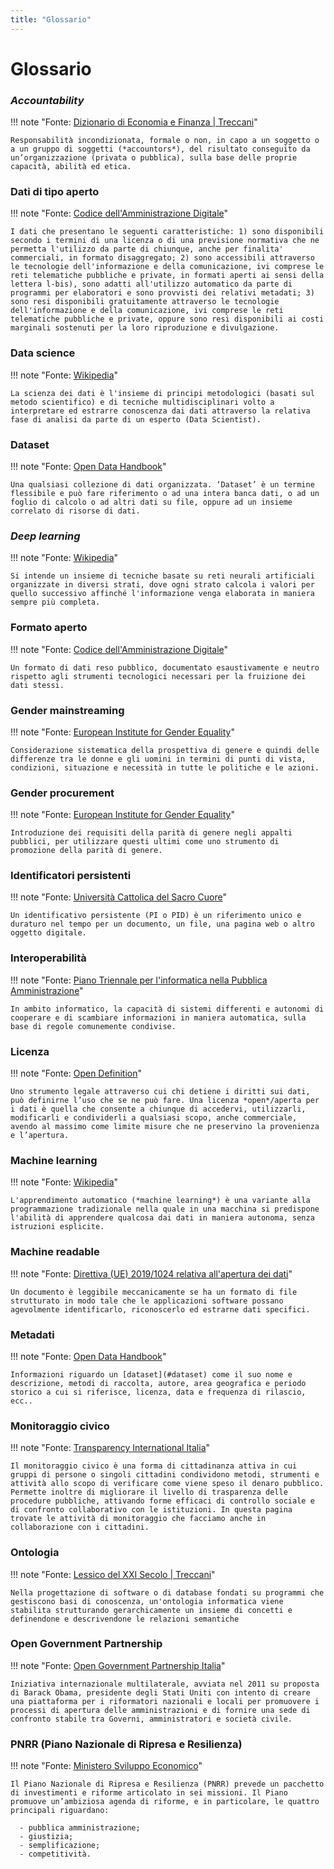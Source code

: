 ```yaml
---
title: "Glossario"
---
```


# Glossario

### *Accountability*

!!! note "Fonte: [Dizionario di Economia e Finanza | Treccani](https://www.treccani.it/enciclopedia/accountability_%28Dizionario-di-Economia-e-Finanza%29/)"

    Responsabilità incondizionata, formale o non, in capo a un soggetto o a un gruppo di soggetti (*accountors*), del risultato conseguito da un’organizzazione (privata o pubblica), sulla base delle proprie capacità, abilità ed etica.
### Dati di tipo aperto

!!! note "Fonte: [Codice dell'Amministrazione Digitale](https://www.normattiva.it/uri-res/N2Ls?urn:nir:stato:decreto.legislativo:2005-03-07;82!vig~art1)"

    I dati che presentano le seguenti caratteristiche: 1) sono disponibili secondo i termini di una licenza o di una previsione normativa che ne permetta l'utilizzo da parte di chiunque, anche per finalita' commerciali, in formato disaggregato; 2) sono accessibili attraverso le tecnologie dell'informazione e della comunicazione, ivi comprese le reti telematiche pubbliche e private, in formati aperti ai sensi della lettera l-bis), sono adatti all'utilizzo automatico da parte di programmi per elaboratori e sono provvisti dei relativi metadati; 3) sono resi disponibili gratuitamente attraverso le tecnologie dell'informazione e della comunicazione, ivi comprese le reti telematiche pubbliche e private, oppure sono resi disponibili ai costi marginali sostenuti per la loro riproduzione e divulgazione.

### Data science

!!! note "Fonte: [Wikipedia](https://it.wikipedia.org/wiki/Scienza_dei_dati)"

    La scienza dei dati è l'insieme di principi metodologici (basati sul metodo scientifico) e di tecniche multidisciplinari volto a interpretare ed estrarre conoscenza dai dati attraverso la relativa fase di analisi da parte di un esperto (Data Scientist).

### Dataset

!!! note "Fonte: [Open Data Handbook](https://opendatahandbook.org/glossary/en/)"

    Una qualsiasi collezione di dati organizzata. ‘Dataset’ è un termine flessibile e può fare riferimento o ad una intera banca dati, o ad un foglio di calcolo o ad altri dati su file, oppure ad un insieme correlato di risorse di dati.

### *Deep learning*

!!! note "Fonte: [Wikipedia](https://it.wikipedia.org/wiki/Apprendimento_profondo)"

    Si intende un insieme di tecniche basate su reti neurali artificiali organizzate in diversi strati, dove ogni strato calcola i valori per quello successivo affinché l'informazione venga elaborata in maniera sempre più completa.

### Formato aperto

!!! note "Fonte: [Codice dell'Amministrazione Digitale](https://www.normattiva.it/uri-res/N2Ls?urn:nir:stato:decreto.legislativo:2005-03-07;82!vig~art1)"

    Un formato di dati reso pubblico, documentato esaustivamente e neutro rispetto agli strumenti tecnologici necessari per la fruizione dei dati stessi.

### Gender mainstreaming

!!! note "Fonte: [European Institute for Gender Equality](https://eige.europa.eu/thesaurus/terms/1185?lang=it)"

    Considerazione sistematica della prospettiva di genere e quindi delle differenze tra le donne e gli uomini in termini di punti di vista, condizioni, situazione e necessità in tutte le politiche e le azioni.

### Gender procurement

!!! note "Fonte: [European Institute for Gender Equality](https://eige.europa.eu/thesaurus/terms/1201?lang=it)"

    Introduzione dei requisiti della parità di genere negli appalti pubblici, per utilizzare questi ultimi come uno strumento di promozione della parità di genere.

### Identificatori persistenti

!!! note "Fonte: [Università Cattolica del Sacro Cuore](https://unicatt.libguides.com/identificativi_permanenti)"

    Un identificativo persistente (PI o PID) è un riferimento unico e duraturo nel tempo per un documento, un file, una pagina web o altro oggetto digitale.

### Interoperabilità

!!! note "Fonte: [Piano Triennale per l'informatica nella Pubblica Amministrazione](https://docs.italia.it/italia/piano-triennale-ict/pianotriennale-ict-doc/it/2017-2019/doc/appendici/glossario.html)"

    In ambito informatico, la capacità di sistemi differenti e autonomi di cooperare e di scambiare informazioni in maniera automatica, sulla base di regole comunemente condivise.

### Licenza

!!! note "Fonte: [Open Definition](https://opendefinition.org/od/2.0/it/)"

    Uno strumento legale attraverso cui chi detiene i diritti sui dati, può definirne l’uso che se ne può fare. Una licenza *open*/aperta per i dati è quella che consente a chiunque di accedervi, utilizzarli, modificarli e condividerli a qualsiasi scopo, anche commerciale, avendo al massimo come limite misure che ne preservino la provenienza e l’apertura.

### Machine learning

!!! note "Fonte: [Wikipedia](https://it.wikipedia.org/wiki/Apprendimento_automatico)"

    L'apprendimento automatico (*machine learning*) è una variante alla programmazione tradizionale nella quale in una macchina si predispone l'abilità di apprendere qualcosa dai dati in maniera autonoma, senza istruzioni esplicite.

### Machine readable

!!! note "Fonte: [Direttiva (UE) 2019/1024 relativa all'apertura dei dati](https://eur-lex.europa.eu/eli/dir/2019/1024/oj/ita)"

    Un documento è leggibile meccanicamente se ha un formato di file strutturato in modo tale che le applicazioni software possano agevolmente identificarlo, riconoscerlo ed estrarne dati specifici.

### Metadati

!!! note "Fonte: [Open Data Handbook](https://opendatahandbook.org/glossary/en/)"

    Informazioni riguardo un [dataset](#dataset) come il suo nome e descrizione, metodi di raccolta, autore, area geografica e periodo storico a cui si riferisce, licenza, data e frequenza di rilascio, ecc..

### Monitoraggio civico

!!! note "Fonte: [Transparency International Italia](https://www.transparency.it/cosa-facciamo/monitoraggio-civico)"

    Il monitoraggio civico è una forma di cittadinanza attiva in cui gruppi di persone o singoli cittadini condividono metodi, strumenti e attività allo scopo di verificare come viene speso il denaro pubblico. Permette inoltre di migliorare il livello di trasparenza delle procedure pubbliche, attivando forme efficaci di controllo sociale e di confronto collaborativo con le istituzioni. In questa pagina trovate le attività di monitoraggio che facciamo anche in collaborazione con i cittadini.

### Ontologia

!!! note "Fonte: [Lessico del XXI Secolo | Treccani](https://www.treccani.it/enciclopedia/ontologia-informatica_%28Lessico-del-XXI-Secolo%29/)"

    Nella progettazione di software o di database fondati su programmi che gestiscono basi di conoscenza, un'ontologia informatica viene stabilita strutturando gerarchicamente un insieme di concetti e definendone e descrivendone le relazioni semantiche

### Open Government Partnership

!!! note "Fonte: [Open Government Partnership Italia](https://open.gov.it/)"

    Iniziativa internazionale multilaterale, avviata nel 2011 su proposta di Barack Obama, presidente degli Stati Uniti con intento di creare una piattaforma per i riformatori nazionali e locali per promuovere i processi di apertura delle amministrazioni e di fornire una sede di confronto stabile tra Governi, amministratori e società civile.

### PNRR (Piano Nazionale di Ripresa e Resilienza)

!!! note "Fonte: [Ministero Sviluppo Economico](https://www.mise.gov.it/index.php/it/68-incentivi/2042324-piano-nazionale-di-ripresa-e-resilienza-i-progetti-del-mise)"

    Il Piano Nazionale di Ripresa e Resilienza (PNRR) prevede un pacchetto di investimenti e riforme articolato in sei missioni. Il Piano promuove un’ambiziosa agenda di riforme, e in particolare, le quattro principali riguardano:

      - pubblica amministrazione;
      - giustizia;
      - semplificazione;
      - competitività.

